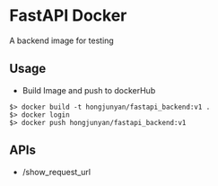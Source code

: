 # FastAPI Docker

A backend image for testing

## Usage
- Build Image and push to dockerHub
```commandline
$> docker build -t hongjunyan/fastapi_backend:v1 .
$> docker login
$> docker push hongjunyan/fastapi_backend:v1
```

## APIs

- /show_request_url

